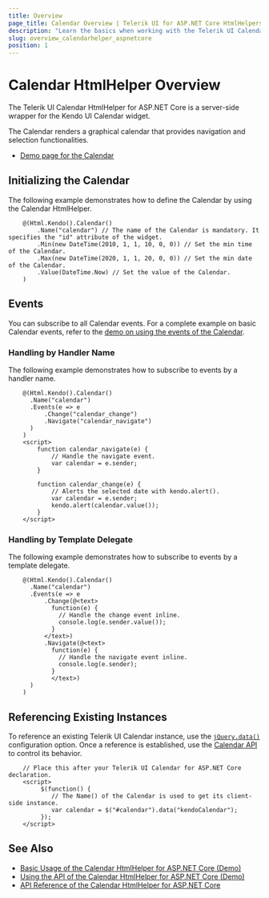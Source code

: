 ```yaml
---
title: Overview
page_title: Calendar Overview | Telerik UI for ASP.NET Core HtmlHelpers
description: "Learn the basics when working with the Telerik UI Calendar HtmlHelper for ASP.NET Core (MVC 6 or ASP.NET Core MVC)."
slug: overview_calendarhelper_aspnetcore
position: 1
---
```


# Calendar HtmlHelper Overview

The Telerik UI Calendar HtmlHelper for ASP.NET Core is a server-side wrapper for the Kendo UI Calendar widget.

The Calendar renders a graphical calendar that provides navigation and selection functionalities.

* [Demo page for the Calendar](https://demos.telerik.com/aspnet-core/calendar/index)

## Initializing the Calendar

The following example demonstrates how to define the Calendar by using the Calendar HtmlHelper.

```
    @(Html.Kendo().Calendar()
        .Name("calendar") // The name of the Calendar is mandatory. It specifies the "id" attribute of the widget.
        .Min(new DateTime(2010, 1, 1, 10, 0, 0)) // Set the min time of the Calendar.
        .Max(new DateTime(2020, 1, 1, 20, 0, 0)) // Set the min date of the Calendar.
        .Value(DateTime.Now) // Set the value of the Calendar.
    )
```

## Events

You can subscribe to all Calendar events. For a complete example on basic Calendar events, refer to the [demo on using the events of the Calendar](https://demos.telerik.com/aspnet-core/calendar/events).

### Handling by Handler Name

The following example demonstrates how to subscribe to events by a handler name.

```
    @(Html.Kendo().Calendar()
      .Name("calendar")
      .Events(e => e
          .Change("calendar_change")
          .Navigate("calendar_navigate")
      )
    )
    <script>
        function calendar_navigate(e) {
            // Handle the navigate event.
            var calendar = e.sender;
        }

        function calendar_change(e) {
            // Alerts the selected date with kendo.alert().
            var calendar = e.sender;
            kendo.alert(calendar.value());
        }
    </script>
```

### Handling by Template Delegate

The following example demonstrates how to subscribe to events by a template delegate.

```
    @(Html.Kendo().Calendar()
      .Name("calendar")
      .Events(e => e
          .Change(@<text>
            function(e) {
              // Handle the change event inline.
              console.log(e.sender.value());
            }
          </text>)
          .Navigate(@<text>
            function(e) {
              // Handle the navigate event inline.
              console.log(e.sender);
            }
            </text>)
      )
    )
```

## Referencing Existing Instances

To reference an existing Telerik UI Calendar instance, use the [`jQuery.data()`](https://api.jquery.com/jQuery.data/) configuration option. Once a reference is established, use the [Calendar API](/api/calendar) to control its behavior.

```
    // Place this after your Telerik UI Calendar for ASP.NET Core declaration.
    <script>
         $(function() {
            // The Name() of the Calendar is used to get its client-side instance.
            var calendar = $("#calendar").data("kendoCalendar");
         });
    </script>
```

## See Also

* [Basic Usage of the Calendar HtmlHelper for ASP.NET Core (Demo)](https://demos.telerik.com/aspnet-core/calendar/index)
* [Using the API of the Calendar HtmlHelper for ASP.NET Core (Demo)](https://demos.telerik.com/aspnet-core/calendar/api)
* [API Reference of the Calendar HtmlHelper for ASP.NET Core](/api/calendar)
